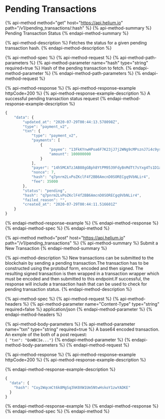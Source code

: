 # Pending Transactions

{% api-method method="get" host="https://api.helium.io" path="/v1/pending\_transactions/:hash" %}
{% api-method-summary %}
Pending Transaction Status
{% endapi-method-summary %}

{% api-method-description %}
Fetches the status for a given pending transaction hash.
{% endapi-method-description %}

{% api-method-spec %}
{% api-method-request %}
{% api-method-path-parameters %}
{% api-method-parameter name="hash" type="string" required=true %}
Hash of the pending transaction to fetch.
{% endapi-method-parameter %}
{% endapi-method-path-parameters %}
{% endapi-method-request %}

{% api-method-response %}
{% api-method-response-example httpCode=200 %}
{% api-method-response-example-description %}
A successful pending transaction status request
{% endapi-method-response-example-description %}

```javascript
{
    "data": {
        "updated_at": "2020-07-29T00:44:13.578098Z",
        "type": "payment_v2",
        "txn": {
            "type": "payment_v2",
            "payments": [
                {
                    "payee": "13FkKYnwHPoa6F7K23jJ7j2WNg9cMPsznJ7i4c9ysCwLoS8vx3E",
                    "amount": 100000000
                }
            ],
            "payer": "14h5MCATzJAB88gGBph8YtPM9539FdyBnMdTt7sYxg4Ts1D1aW3",
            "nonce": 7,
            "hash": "q7pnrm2LvPoZKclF4f2BB6AmcnD0SORECgq9VbNLir4",
            "fee": 35000
        },
        "status": "pending",
        "hash": "q7pnrm2LvPoZKclF4f2BB6AmcnD0SORECgq9VbNLir4",
        "failed_reason": "",
        "created_at": "2020-07-29T00:44:11.516601Z"
    }
}
```
{% endapi-method-response-example %}
{% endapi-method-response %}
{% endapi-method-spec %}
{% endapi-method %}

{% api-method method="post" host="https://api.helium.io" path="/v1/pending\_transactions" %}
{% api-method-summary %}
Submit a New Transaction
{% endapi-method-summary %}

{% api-method-description %}
New transactions can be submitted to the blockchain by sending a pending transaction.The transaction has to be constructed using the protobuf form, encoded and then signed. The resulting signed transaction is then wrapped in a transaction wrapper which must be encoded and then submitted to this endpoint.If successful, the response will include a transaction hash that can be used to check for pending transaction status.
{% endapi-method-description %}

{% api-method-spec %}
{% api-method-request %}
{% api-method-headers %}
{% api-method-parameter name="Content-Type" type="string" required=false %}
application/json
{% endapi-method-parameter %}
{% endapi-method-headers %}

{% api-method-body-parameters %}
{% api-method-parameter name="txn" type="string" required=true %}
A base64 encoded transaction. An exmple of the both of a post request:  
`{ "txn": "QoWBCIe..."}`
{% endapi-method-parameter %}
{% endapi-method-body-parameters %}
{% endapi-method-request %}

{% api-method-response %}
{% api-method-response-example httpCode=200 %}
{% api-method-response-example-description %}

{% endapi-method-response-example-description %}

```javascript
{
  "data": {
    "hash": "Coy2WqcmCt6k8MgSq3hK0XW1Um5NtwHskoY1zwYADKE"
  }
}
```
{% endapi-method-response-example %}
{% endapi-method-response %}
{% endapi-method-spec %}
{% endapi-method %}

